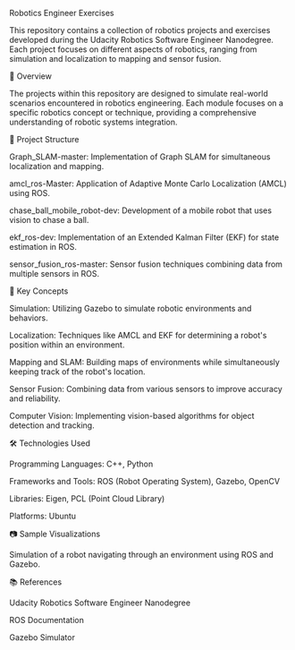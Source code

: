 Robotics Engineer Exercises

This repository contains a collection of robotics projects and exercises developed during the Udacity Robotics Software Engineer Nanodegree. Each project focuses on different aspects of robotics, ranging from simulation and localization to mapping and sensor fusion.

🤖 Overview

The projects within this repository are designed to simulate real-world scenarios encountered in robotics engineering. Each module focuses on a specific robotics concept or technique, providing a comprehensive understanding of robotic systems integration.

📁 Project Structure

Graph_SLAM-master: Implementation of Graph SLAM for simultaneous localization and mapping.

amcl_ros-Master: Application of Adaptive Monte Carlo Localization (AMCL) using ROS.

chase_ball_mobile_robot-dev: Development of a mobile robot that uses vision to chase a ball.

ekf_ros-dev: Implementation of an Extended Kalman Filter (EKF) for state estimation in ROS.

sensor_fusion_ros-master: Sensor fusion techniques combining data from multiple sensors in ROS.

🧠 Key Concepts

Simulation: Utilizing Gazebo to simulate robotic environments and behaviors.

Localization: Techniques like AMCL and EKF for determining a robot's position within an environment.

Mapping and SLAM: Building maps of environments while simultaneously keeping track of the robot's location.

Sensor Fusion: Combining data from various sensors to improve accuracy and reliability.

Computer Vision: Implementing vision-based algorithms for object detection and tracking.

🛠️ Technologies Used

Programming Languages: C++, Python

Frameworks and Tools: ROS (Robot Operating System), Gazebo, OpenCV

Libraries: Eigen, PCL (Point Cloud Library)

Platforms: Ubuntu

📷 Sample Visualizations



Simulation of a robot navigating through an environment using ROS and Gazebo.

📚 References

Udacity Robotics Software Engineer Nanodegree

ROS Documentation

Gazebo Simulator
